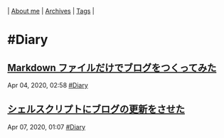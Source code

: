 | [About me](https://franknyro.github.io/blog/) | [Archives](https://franknyro.github.io/blog/archives) | [Tags](https://franknyro.github.io/blog/tags) | 

# #Diary
## [Markdown ファイルだけでブログをつくってみた](https://franknyro.github.io/blog/archives/202004040258)
Apr 04, 2020, 02:58 [#Diary](https://franknyro.github.io/blog/tags/diary)

## [シェルスクリプトにブログの更新をさせた](https://franknyro.github.io/blog/archives/202004070105/)
Apr 07, 2020, 01:07 [#Diary](https://franknyro.github.io/blog/tags/diary)
